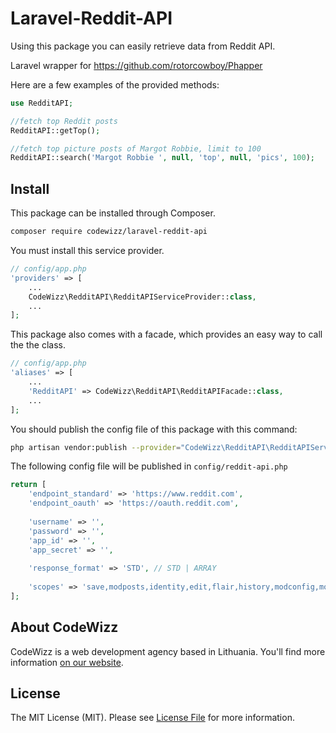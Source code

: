 # Laravel-Reddit-API

Using this package you can easily retrieve data from Reddit API.

Laravel wrapper for https://github.com/rotorcowboy/Phapper

Here are a few examples of the provided methods:
```php
use RedditAPI;

//fetch top Reddit posts
RedditAPI::getTop();

//fetch top picture posts of Margot Robbie, limit to 100
RedditAPI::search('Margot Robbie ', null, 'top', null, 'pics', 100);
```

## Install

This package can be installed through Composer.

``` bash
composer require codewizz/laravel-reddit-api
```

You must install this service provider.

```php
// config/app.php
'providers' => [
    ...
    CodeWizz\RedditAPI\RedditAPIServiceProvider::class,
    ...
];
```

This package also comes with a facade, which provides an easy way to call the the class.

```php
// config/app.php
'aliases' => [
    ...
    'RedditAPI' => CodeWizz\RedditAPI\RedditAPIFacade::class,
    ...
];
```

You should publish the config file of this package with this command:

``` bash
php artisan vendor:publish --provider="CodeWizz\RedditAPI\RedditAPIServiceProvider"
```

The following config file will be published in `config/reddit-api.php`

```php
return [
    'endpoint_standard' => 'https://www.reddit.com',
    'endpoint_oauth' => 'https://oauth.reddit.com',
    
    'username' => '',
    'password' => '',
    'app_id' => '',
    'app_secret' => '',
    
    'response_format' => 'STD', // STD | ARRAY
    
    'scopes' => 'save,modposts,identity,edit,flair,history,modconfig,modflair,modlog,modposts,modwiki,mysubreddits,privatemessages,read,report,submit,subscribe,vote,wikiedit,wikiread'
];
```


## About CodeWizz
CodeWizz is a web development agency based in Lithuania. You'll find more information [on our website](https://codewizz.com).

## License

The MIT License (MIT). Please see [License File](LICENSE.md) for more information.
